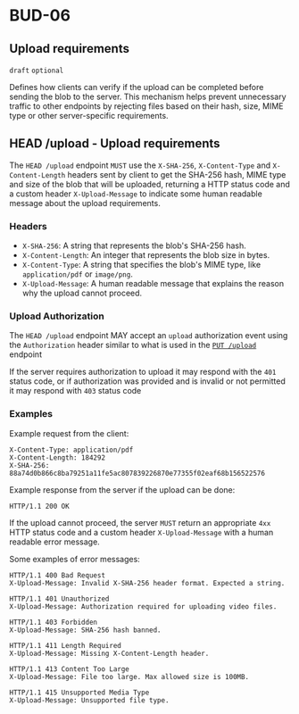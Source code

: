 # BUD-06

## Upload requirements

`draft` `optional`

Defines how clients can verify if the upload can be completed before sending the blob to the server. This mechanism helps prevent unnecessary traffic to other endpoints by rejecting files based on their hash, size, MIME type or other server-specific requirements.

## HEAD /upload - Upload requirements

The `HEAD /upload` endpoint `MUST` use the `X-SHA-256`, `X-Content-Type` and `X-Content-Length` headers sent by client to get the SHA-256 hash, MIME type and size of the blob that will be uploaded, returning a HTTP status code and a custom header `X-Upload-Message` to indicate some human readable message about the upload requirements.

### Headers

- `X-SHA-256`: A string that represents the blob's SHA-256 hash.
- `X-Content-Length`: An integer that represents the blob size in bytes.
- `X-Content-Type`: A string that specifies the blob's MIME type, like `application/pdf` or `image/png`.
- `X-Upload-Message`: A human readable message that explains the reason why the upload cannot proceed.

### Upload Authorization

The `HEAD /upload` endpoint MAY accept an `upload` authorization event using the `Authorization` header similar to what is used in the [`PUT /upload`](./02.md#upload-authorization-required) endpoint

If the server requires authorization to upload it may respond with the `401` status code, or if authorization was provided and is invalid or not permitted it may respond with `403` status code

### Examples

Example request from the client:

```http
X-Content-Type: application/pdf
X-Content-Length: 184292
X-SHA-256: 88a74d0b866c8ba79251a11fe5ac807839226870e77355f02eaf68b156522576
```

Example response from the server if the upload can be done:

```http
HTTP/1.1 200 OK
```

If the upload cannot proceed, the server `MUST` return an appropriate `4xx` HTTP status code and a custom header `X-Upload-Message` with a human readable error message.

Some examples of error messages:

```http
HTTP/1.1 400 Bad Request
X-Upload-Message: Invalid X-SHA-256 header format. Expected a string.
```

```http
HTTP/1.1 401 Unauthorized
X-Upload-Message: Authorization required for uploading video files.
```

```http
HTTP/1.1 403 Forbidden
X-Upload-Message: SHA-256 hash banned.
```

```http
HTTP/1.1 411 Length Required
X-Upload-Message: Missing X-Content-Length header.
```

```http
HTTP/1.1 413 Content Too Large
X-Upload-Message: File too large. Max allowed size is 100MB.
```

```http
HTTP/1.1 415 Unsupported Media Type
X-Upload-Message: Unsupported file type.
```

